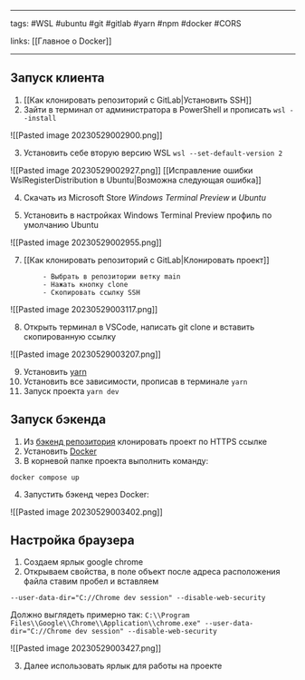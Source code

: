____

tags: #WSL #ubuntu #git #gitlab #yarn #npm #docker #CORS 

links: [[Главное о Docker]]

_____

## Запуск клиента

1. [[Как клонировать репозиторий с GitLab|Установить SSH]]
2. Зайти в терминал от администратора в PowerShell и прописать `wsl --install`

![[Pasted image 20230529002900.png]]

3. Установить себе вторую версию WSL `wsl --set-default-version 2`

![[Pasted image 20230529002927.png]]
[[Исправление ошибки WslRegisterDistribution в Ubuntu|Возможна следующая ошибка]]

4. Скачать из Microsoft Store _Windows Terminal Preview_ и _Ubuntu_

5. Установить в настройках Windows Terminal Preview профиль по умолчанию Ubuntu

![[Pasted image 20230529002955.png]]

7.  [[Как клонировать репозиторий с GitLab|Клонировать проект]]

```
        - Выбрать в репозитории ветку main
        - Нажать кнопку clone
        - Скопировать ссылку SSH
```

![[Pasted image 20230529003117.png]]

8. Открыть терминал в VSCode, написать git clone и вставить скопированную ссылку

![[Pasted image 20230529003207.png]]

9. Установить [yarn](https://yarnpkg.com/) 
10. Установить все зависимости, прописав в терминале `yarn`
11. Запуск проекта `yarn dev`

## Запуск бэкенда

1. Из [бэкенд репозитория](https://gitlab.com/de.pronin/p_dp_airline_1) клонировать проект по HTTPS ссылке
2. Установить [Docker](https://www.docker.com/)
3. В корневой папке проекта выполнить команду:

`docker compose up`

4. Запустить бэкенд через Docker:

![[Pasted image 20230529003402.png]]

## Настройка браузера

1. Создаем ярлык google chrome
2. Открываем свойства, в поле объект после адреса расположения файла ставим пробел и вставляем

`--user-data-dir="C://Chrome dev session" --disable-web-security`

Должно выглядеть примерно так: `C:\\Program Files\\Google\\Chrome\\Application\\chrome.exe" --user-data-dir="C://Chrome dev session" --disable-web-security`

![[Pasted image 20230529003427.png]]

3. Далее использовать ярлык для работы на проекте